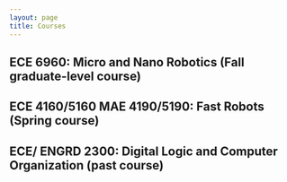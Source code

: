 ```yaml
---
layout: page
title: Courses
---
```


## ECE 6960: Micro and Nano Robotics (Fall graduate-level course)

## ECE 4160/5160 MAE 4190/5190: Fast Robots (Spring course)

## ECE/ ENGRD 2300: Digital Logic and Computer Organization (past course)


